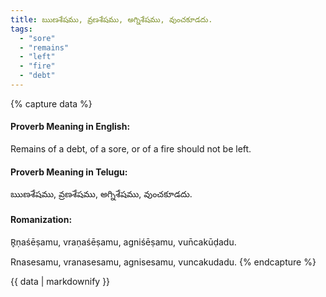 ```yaml
---
title: ఋణశేషము, వ్రణశేషము, అగ్నిశేషము, వుంచకూడదు.
tags:
  - "sore"
  - "remains"
  - "left"
  - "fire"
  - "debt"
---
```


{% capture data %}
#### Proverb Meaning in English:
Remains of a debt, of a sore, or of a fire should not be left.

#### Proverb Meaning in Telugu:
ఋణశేషము, వ్రణశేషము, అగ్నిశేషము, వుంచకూడదు.

#### Romanization:
R̥ṇaśēṣamu, vraṇaśēṣamu, agniśēṣamu, vun̄cakūḍadu.

Rnasesamu, vranasesamu, agnisesamu, vuncakudadu.
{% endcapture %}

{{ data | markdownify }}

